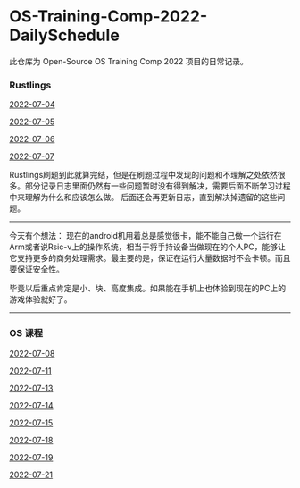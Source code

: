 # OS-Training-Comp-2022-DailySchedule

此仓库为 Open-Source OS Training Comp 2022 项目的日常记录。

### Rustlings

[2022-07-04](./daily/2022-07-04.md) 


[2022-07-05](./daily/2022-07-05.md)


[2022-07-06](./daily/2022-07-06.md)


[2022-07-07](./daily/2022-07-07.md)


Rustlings刷题到此就算完结，但是在刷题过程中发现的问题和不理解之处依然很多。部分记录日志里面仍然有一些问题暂时没有得到解决，需要后面不断学习过程中来理解为什么和应该怎么做。
后面还会再更新日志，直到解决掉遗留的这些问题。

----

今天有个想法： 现在的android机用着总是感觉很卡，能不能自己做一个运行在Arm或者说Rsic-v上的操作系统，相当于将手持设备当做现在的个人PC，能够让它支持更多的商务处理需求。最主要的是，保证在运行大量数据时不会卡顿。而且要保证安全性。

毕竟以后重点肯定是小、块、高度集成。如果能在手机上也体验到现在的PC上的游戏体验就好了。

----

### OS 课程


[2022-07-08](./daily/2022-07-08.md)


[2022-07-11](./daily/2022-07-11.md)


[2022-07-13](./daily/2022-07-13.md)


[2022-07-14](./daily/2022-07-14.md)


[2022-07-15](./daily/2022-07-15.md)


[2022-07-18](./daily/2022-07-18.md)


[2022-07-19](./daily/2022-07-19.md)


[2022-07-21](./daily/2022-07-21.md)

